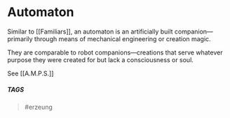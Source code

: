 # Automaton
Similar to [[Familiars]], an automaton is an artificially built companion—primarily through means of mechanical engineering or creation magic. 

They are comparable to robot companions—creations that serve whatever purpose they were created for but lack a consciousness or soul.

See [[A.M.P.S.]]

##### TAGS
> #erzeung 